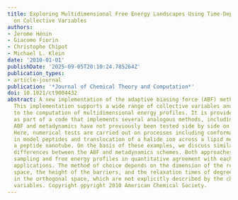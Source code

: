 ```yaml
---
title: Exploring Multidimensional Free Energy Landscapes Using Time-Dependent Biases
  on Collective Variables
authors:
- J́erome Hénin
- Giacomo Fiorin
- Christophe Chipot
- Michael L. Klein
date: '2010-01-01'
publishDate: '2025-09-05T20:10:24.785264Z'
publication_types:
- article-journal
publication: '*Journal of Chemical Theory and Computation*'
doi: 10.1021/ct9004432
abstract: A new implementation of the adaptive biasing force (ABF) method is described.
  This implementation supports a wide range of collective variables and can be applied
  to the computation of multidimensional energy profiles. It is provided to the community
  as part of a code that implements several analogous methods, including metadynamics.
  ABF and metadynamics have not previously been tested side by side on identical systems.
  Here, numerical tests are carried out on processes including conformational changes
  in model peptides and translocation of a halide ion across a lipid membrane through
  a peptide nanotube. On the basis of these examples, we discuss similarities and
  differences between the ABF and metadynamics schemes. Both approaches provide enhanced
  sampling and free energy profiles in quantitative agreement with each other in different
  applications. The method of choice depends on the dimension of the reaction coordinate
  space, the height of the barriers, and the relaxation times of degrees of freedom
  in the orthogonal space, which are not explicitly described by the chosen collective
  variables. Copyright o̧pyright 2010 American Chemical Society.
---
```

